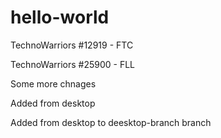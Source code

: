 # hello-world
TechnoWarriors #12919 - FTC


TechnoWarriors #25900 - FLL

Some more chnages


Added from desktop


Added from desktop to deesktop-branch branch
